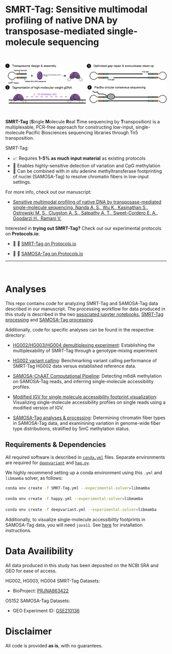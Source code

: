 # SMRT-Tag: Sensitive multimodal profiling of native DNA by transposase-mediated single-molecule sequencing

<br>
<p align="center">
<img src="img/logo_parallel.png" alt="SMRT-Tag workflow" width=1000/>
</p>

<br>


**SMRT-Tag** (**S**ingle **M**olecule **R**eal **T**ime sequencing by **T**ransposition) is a multiplexable, PCR-free approach for constructing low-input, single-molecule Pacific Biosciences sequencing libraries through Tn5 transposition.

 SMRT-Tag:
 * 📈 Requires **1-5% as much input material** as existing protocols 
 * 🔎 Enables highly-sensitive detection of variation and CpG methylation
 * 🧪 Can be combined with _in_ _situ_ adenine methyltransferase footprinting of nuclei (SAMOSA-Tag) to resolve chromatin fibers in low-input settings.

For more info, check out our manuscript:

* [Sensitive multimodal profiling of native DNA by transposase-mediated single-molecule sequencing.  Nanda A. S., Wu K., Kasinathan S., Ostrowski M. S., Clugston A. S., Satpathy A. T., Sweet-Cordero E. A., Goodarzi H., Ramani V.](https://www.biorxiv.org/content/10.1101/2022.08.07.502893v2)

Interested in **trying out SMRT-Tag?** Check out our experimental protocols on **Protocols.io**:

* 🧬 📕 [SMRT-Tag on Protocols.io](http://dx.doi.org/10.17504/protocols.io.e6nvwk3b9vmk/v1)

* 🧫 📕 [SAMOSA-Tag on Protocols.io](http://dx.doi.org/10.17504/protocols.io.3byl4bob2vo5/v1)


---
<br>

# Analyses
This repo contains code for analyzing SMRT-Tag and SAMOSA-Tag data described in our manuscript. The processing workflow for data produced in this study is described in the two [associated jupyter notebooks](./notebooks/), [SMRT-Tag processing](./notebooks/SMRT-Tag_processing.ipynb) and [SAMOSA-Tag processing](./notebooks/SAMOSA-Tag_processing.ipynb).

Additionally, code for specific analyses can be found in the respective directory:

* [HG002/HG003/HG004 demultiplexing experiment](./demultiplex_genotype/README.md): Establishing the multiplexability of SMRT-Tag through a genotype-mixing experiment

* [HG002 variant calling](./variant_calling/README.md): Benchmarking variant calling performance of SMRT-Tag HG002 data versus established reference data. 

* [SAMOSA-ChAAT Computational Pipeline](./samosa-chaat/README.md): Detecting m6dA methylation on SAMOSA-Tag reads, and inferring single-molecule accessibility profiles. 

* [Modified IGV for single molecule accessibility footprint visualization](./igv-vis/README.md): Visualizing single-molecule accessibility profiles on single reads using a modified version of IGV.  

* [SAMOSA-Tag analyses & processing](./samosa_tag/README.md): Determining chromatin fiber types in SAMOSA-Tag data, and examinining variation in genome-wide fiber type distributions, stratified by 5mC methylation status.


## Requirements & Dependencies
All required software is described in [<code>conda.yml</code>](./envs/SMRT-Tag.yml) files. Separate environments are required for [`deepvariant`](./envs/deepvariant.yml) and [`hap.py`](./envs/happy.yml).

 We highly recommend setting up a conda environment using this <code>.yml</code> and <code>libmamba</code> solver, as follows:

```bash
conda env create -f SMRT-Tag.yml --experimental-solver=libmamba

conda env create -f happy.yml --experimental-solver=libmamba

conda env create -f deepvariant.yml --experimental-solver=libmamba
```

Additionally, to visualize single-molecule accessibiltly footprints in SAMOSA-Tag data, you will need <code>java11</code>. See [here](./igv-vis/README.md) for installation instructions.


# Data Availibility
All data produced in this study has been deposited on the NCBI SRA and GEO for ease of access.

HG002, HG003, HG004 SMRT-Tag Datasets:

* BioProject: [PRJNA863422](https://www.ncbi.nlm.nih.gov/bioproject/PRJNA863422)


OS152 SAMOSA-Tag Datasets:

* GEO Experiment ID: [GSE210136](https://www.ncbi.nlm.nih.gov/geo/query/acc.cgi?acc=GSE210136)


# Disclaimer
All code is provided **as is**, with no guarantees. 

